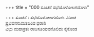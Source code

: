 +++
title = "000 ಸೂಚನೆ ಸಭೆಯೊಳೋಲಗದೊಳು"

+++
ಸೂಚನೆ : ಸಭೆಯೊಳೋಲಗದೊಳು ವಿರಿಂಚಿ  
ಪ್ರಭವನನುಮತದಿಂದ ಧರಣೀ  
ವಿಭು ಮಹಾಕ್ರತು ರಾಜಸೂಯವನೊಲಿದು ಕೈಕೊಂಡ